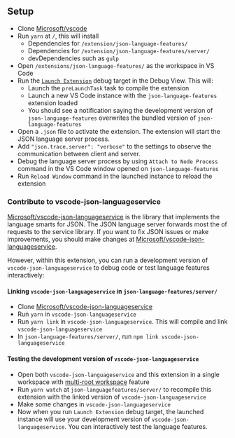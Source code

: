 ## Setup

- Clone [Microsoft/vscode](https://github.com/microsoft/vscode)
- Run `yarn` at `/`, this will install
	- Dependencies for `/extension/json-language-features/`
	- Dependencies for `/extension/json-language-features/server/`
	- devDependencies such as `gulp`
- Open `/extensions/json-language-features/` as the workspace in VS Code
- Run the [`Launch Extension`](https://github.com/Microsoft/vscode/blob/master/extensions/json-language-features/.vscode/launch.json) debug target in the Debug View. This will:
	- Launch the `preLaunchTask` task to compile the extension
	- Launch a new VS Code instance with the `json-language-features` extension loaded
	- You should see a notification saying the development version of `json-language-features` overwrites the bundled version of `json-language-features`
- Open a `.json` file to activate the extension. The extension will start the JSON language server process.
- Add `"json.trace.server": "verbose"` to the settings to observe the communication between client and server.
- Debug the language server process by using `Attach to Node Process` command in the  VS Code window opened on `json-language-features`
- Run `Reload Window` command in the launched instance to reload the extension


### Contribute to vscode-json-languageservice

[Microsoft/vscode-json-languageservice](https://github.com/Microsoft/vscode-json-languageservice) is the library that implements the language smarts for JSON.
The JSON language server forwards most the of requests to the service library.
If you want to fix JSON issues or make improvements, you should make changes at [Microsoft/vscode-json-languageservice](https://github.com/Microsoft/vscode-json-languageservice).

However, within this extension, you can run a development version of `vscode-json-languageservice` to debug code or test language features interactively:

#### Linking `vscode-json-languageservice` in `json-language-features/server/`

- Clone [Microsoft/vscode-json-languageservice](https://github.com/Microsoft/vscode-json-languageservice)
- Run `yarn` in `vscode-json-languageservice`
- Run `yarn link` in `vscode-json-languageservice`. This will compile and link `vscode-json-languageservice`
- In `json-language-features/server/`, run `npm link vscode-json-languageservice`

#### Testing the development version of `vscode-json-languageservice`

- Open both `vscode-json-languageservice` and this extension in a single workspace with [multi-root workspace](https://code.visualstudio.com/docs/editor/multi-root-workspaces) feature
- Run `yarn watch` at `json-languagefeatures/server/` to recompile this extension with the linked version of `vscode-json-languageservice`
- Make some changes in `vscode-json-languageservice`
- Now when you run `Launch Extension` debug target, the launched instance will use your development version of `vscode-json-languageservice`. You can interactively test the language features.